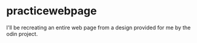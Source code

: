 # practicewebpage

I'll be recreating an entire web page from a design provided for me by the odin project.